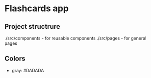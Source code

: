 # Flashcards app

## Project structrure 

./src/components - for reusable components
./src/pages - for general pages

## Colors 
- gray: #DADADA
